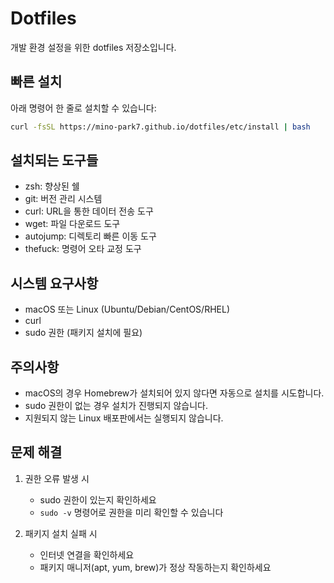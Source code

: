 # Dotfiles

개발 환경 설정을 위한 dotfiles 저장소입니다.

## 빠른 설치

아래 명령어 한 줄로 설치할 수 있습니다:

```bash
curl -fsSL https://mino-park7.github.io/dotfiles/etc/install | bash
```

## 설치되는 도구들

- zsh: 향상된 쉘
- git: 버전 관리 시스템
- curl: URL을 통한 데이터 전송 도구
- wget: 파일 다운로드 도구
- autojump: 디렉토리 빠른 이동 도구
- thefuck: 명령어 오타 교정 도구

## 시스템 요구사항

- macOS 또는 Linux (Ubuntu/Debian/CentOS/RHEL)
- curl
- sudo 권한 (패키지 설치에 필요)

## 주의사항

- macOS의 경우 Homebrew가 설치되어 있지 않다면 자동으로 설치를 시도합니다.
- sudo 권한이 없는 경우 설치가 진행되지 않습니다.
- 지원되지 않는 Linux 배포판에서는 실행되지 않습니다.

## 문제 해결

1. 권한 오류 발생 시
   - sudo 권한이 있는지 확인하세요
   - `sudo -v` 명령어로 권한을 미리 확인할 수 있습니다

2. 패키지 설치 실패 시
   - 인터넷 연결을 확인하세요
   - 패키지 매니저(apt, yum, brew)가 정상 작동하는지 확인하세요 